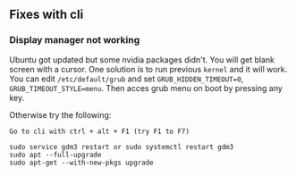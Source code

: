 ## Fixes with cli

### Display manager not working
Ubuntu got updated but some nvidia packages didn't. You will get blank screen with a cursor. One solution is to run previous `kernel` and it will work. You can edit `/etc/default/grub` and set `GRUB_HIDDEN_TIMEOUT=0`, `GRUB_TIMEOUT_STYLE=menu`. Then acces grub menu on boot by pressing any key.

Otherwise try the following:

```shell
Go to cli with ctrl + alt + F1 (try F1 to F7)

sudo service gdm3 restart or sudo systemctl restart gdm3
sudo apt --full-upgrade
sudo apt-get --with-new-pkgs upgrade
```
